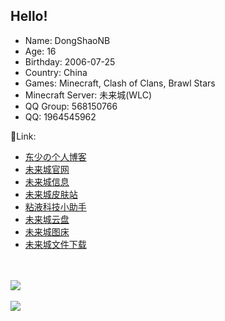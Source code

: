 ## Hello!

- Name: DongShaoNB
- Age: 16
- Birthday: 2006-07-25
- Country: China
- Games: Minecraft, Clash of Clans, Brawl Stars
- Minecraft Server: 未来城(WLC)
 - QQ Group: 568150766
- QQ: 1964545962

🔗Link:
- <a href="https://www.dsnbo.cn/" title="Server Website">东少の个人博客</a>
- <a href="https://www.mcbeserver.cn/" title="Server Website">未来城官网</a>
- <a href="http://plan.mcbeserver.cn:4433/" title="Server Info">未来城信息</a>
- <a href="http://skin.mcbeserver.cn:1212/" title="Server Skin Center">未来城皮肤站</a>
- <a href="http://sf.mcbeserver.cn:7373/" title="Slimefun Helper">粘液科技小助手</a>
- <a href="http://pan.mcbeserver.cn:5353/" title="WLC Cloud">未来城云盘</a>
- <a href="http://p.mcbeserver.cn:8282/" title="WLC Picture">未来城图床</a>
- <a href="http://dl.mcbeserver.cn:4646/" title="WLC File">未来城文件下载</a>
<br>
<br>
<a href="https://github.com/anuraghazra/github-readme-stats">
  <img align="center" src="https://github-readme-stats.vercel.app/api?username=DongShaoNB&theme=radical&show_icons=true" />
</a>
<br>
<br>
<a href="https://github.com/anuraghazra/convoychat">
  <img align="center" src="https://github-readme-stats.vercel.app/api/top-langs/?username=DongShaoNB&layout=compact" />
</a>
